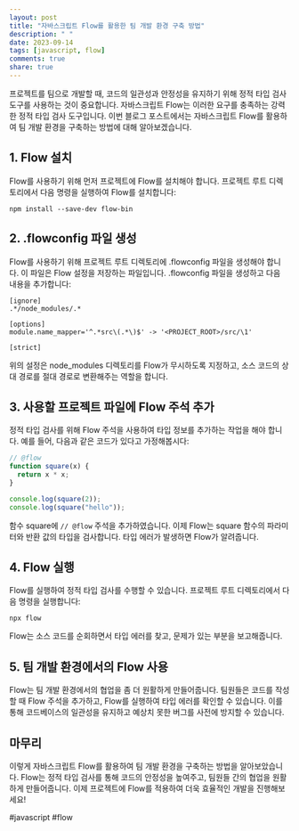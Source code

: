 ```yaml
---
layout: post
title: "자바스크립트 Flow를 활용한 팀 개발 환경 구축 방법"
description: " "
date: 2023-09-14
tags: [javascript, flow]
comments: true
share: true
---
```


프로젝트를 팀으로 개발할 때, 코드의 일관성과 안정성을 유지하기 위해 정적 타입 검사 도구를 사용하는 것이 중요합니다. 자바스크립트 Flow는 이러한 요구를 충족하는 강력한 정적 타입 검사 도구입니다. 이번 블로그 포스트에서는 자바스크립트 Flow를 활용하여 팀 개발 환경을 구축하는 방법에 대해 알아보겠습니다.

## 1. Flow 설치

Flow를 사용하기 위해 먼저 프로젝트에 Flow를 설치해야 합니다. 프로젝트 루트 디렉토리에서 다음 명령을 실행하여 Flow를 설치합니다:

```
npm install --save-dev flow-bin
```

## 2. .flowconfig 파일 생성

Flow를 사용하기 위해 프로젝트 루트 디렉토리에 .flowconfig 파일을 생성해야 합니다. 이 파일은 Flow 설정을 저장하는 파일입니다. .flowconfig 파일을 생성하고 다음 내용을 추가합니다:

```
[ignore]
.*/node_modules/.*

[options]
module.name_mapper='^.*src\(.*\)$' -> '<PROJECT_ROOT>/src/\1'

[strict]
```

위의 설정은 node_modules 디렉토리를 Flow가 무시하도록 지정하고, 소스 코드의 상대 경로를 절대 경로로 변환해주는 역할을 합니다.

## 3. 사용할 프로젝트 파일에 Flow 주석 추가

정적 타입 검사를 위해 Flow 주석을 사용하여 타입 정보를 추가하는 작업을 해야 합니다. 예를 들어, 다음과 같은 코드가 있다고 가정해봅시다:

```javascript
// @flow
function square(x) {
  return x * x;
}

console.log(square(2));
console.log(square("hello"));
```

함수 square에 `// @flow` 주석을 추가하였습니다. 이제 Flow는 square 함수의 파라미터와 반환 값의 타입을 검사합니다. 타입 에러가 발생하면 Flow가 알려줍니다.

## 4. Flow 실행

Flow를 실행하여 정적 타입 검사를 수행할 수 있습니다. 프로젝트 루트 디렉토리에서 다음 명령을 실행합니다:

```
npx flow
```

Flow는 소스 코드를 순회하면서 타입 에러를 찾고, 문제가 있는 부분을 보고해줍니다.

## 5. 팀 개발 환경에서의 Flow 사용

Flow는 팀 개발 환경에서의 협업을 좀 더 원활하게 만들어줍니다. 팀원들은 코드를 작성할 때 Flow 주석을 추가하고, Flow를 실행하여 타입 에러를 확인할 수 있습니다. 이를 통해 코드베이스의 일관성을 유지하고 예상치 못한 버그를 사전에 방지할 수 있습니다.

## 마무리

이렇게 자바스크립트 Flow를 활용하여 팀 개발 환경을 구축하는 방법을 알아보았습니다. Flow는 정적 타입 검사를 통해 코드의 안정성을 높여주고, 팀원들 간의 협업을 원활하게 만들어줍니다. 이제 프로젝트에 Flow를 적용하여 더욱 효율적인 개발을 진행해보세요!

#javascript #flow